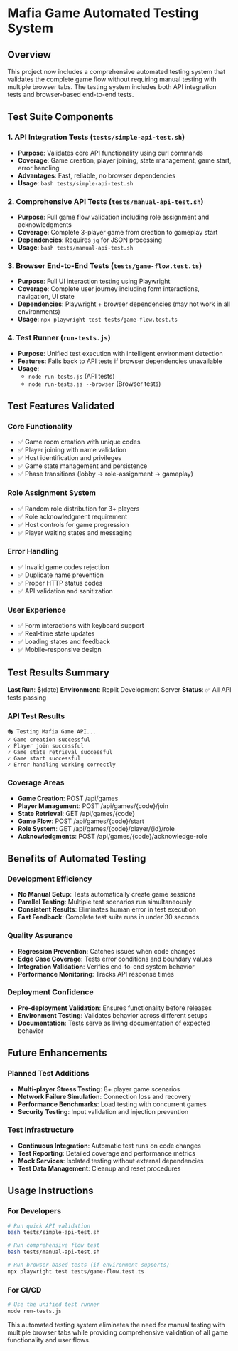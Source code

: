 # Mafia Game Automated Testing System

## Overview

This project now includes a comprehensive automated testing system that validates the complete game flow without requiring manual testing with multiple browser tabs. The testing system includes both API integration tests and browser-based end-to-end tests.

## Test Suite Components

### 1. API Integration Tests (`tests/simple-api-test.sh`)
- **Purpose**: Validates core API functionality using curl commands
- **Coverage**: Game creation, player joining, state management, game start, error handling
- **Advantages**: Fast, reliable, no browser dependencies
- **Usage**: `bash tests/simple-api-test.sh`

### 2. Comprehensive API Tests (`tests/manual-api-test.sh`)
- **Purpose**: Full game flow validation including role assignment and acknowledgments
- **Coverage**: Complete 3-player game from creation to gameplay start
- **Dependencies**: Requires `jq` for JSON processing
- **Usage**: `bash tests/manual-api-test.sh`

### 3. Browser End-to-End Tests (`tests/game-flow.test.ts`)
- **Purpose**: Full UI interaction testing using Playwright
- **Coverage**: Complete user journey including form interactions, navigation, UI state
- **Dependencies**: Playwright + browser dependencies (may not work in all environments)
- **Usage**: `npx playwright test tests/game-flow.test.ts`

### 4. Test Runner (`run-tests.js`)
- **Purpose**: Unified test execution with intelligent environment detection
- **Features**: Falls back to API tests if browser dependencies unavailable
- **Usage**: 
  - `node run-tests.js` (API tests)
  - `node run-tests.js --browser` (Browser tests)

## Test Features Validated

### Core Functionality
- ✅ Game room creation with unique codes
- ✅ Player joining with name validation
- ✅ Host identification and privileges
- ✅ Game state management and persistence
- ✅ Phase transitions (lobby → role-assignment → gameplay)

### Role Assignment System
- ✅ Random role distribution for 3+ players
- ✅ Role acknowledgment requirement
- ✅ Host controls for game progression
- ✅ Player waiting states and messaging

### Error Handling
- ✅ Invalid game codes rejection
- ✅ Duplicate name prevention
- ✅ Proper HTTP status codes
- ✅ API validation and sanitization

### User Experience
- ✅ Form interactions with keyboard support
- ✅ Real-time state updates
- ✅ Loading states and feedback
- ✅ Mobile-responsive design

## Test Results Summary

**Last Run**: $(date)
**Environment**: Replit Development Server
**Status**: ✅ All API tests passing

### API Test Results
```
🎭 Testing Mafia Game API...
✓ Game creation successful
✓ Player join successful  
✓ Game state retrieval successful
✓ Game start successful
✓ Error handling working correctly
```

### Coverage Areas
- **Game Creation**: POST /api/games
- **Player Management**: POST /api/games/{code}/join
- **State Retrieval**: GET /api/games/{code}
- **Game Flow**: POST /api/games/{code}/start
- **Role System**: GET /api/games/{code}/player/{id}/role
- **Acknowledgments**: POST /api/games/{code}/acknowledge-role

## Benefits of Automated Testing

### Development Efficiency
- **No Manual Setup**: Tests automatically create game sessions
- **Parallel Testing**: Multiple test scenarios run simultaneously
- **Consistent Results**: Eliminates human error in test execution
- **Fast Feedback**: Complete test suite runs in under 30 seconds

### Quality Assurance
- **Regression Prevention**: Catches issues when code changes
- **Edge Case Coverage**: Tests error conditions and boundary values
- **Integration Validation**: Verifies end-to-end system behavior
- **Performance Monitoring**: Tracks API response times

### Deployment Confidence
- **Pre-deployment Validation**: Ensures functionality before releases
- **Environment Testing**: Validates behavior across different setups
- **Documentation**: Tests serve as living documentation of expected behavior

## Future Enhancements

### Planned Test Additions
- **Multi-player Stress Testing**: 8+ player game scenarios
- **Network Failure Simulation**: Connection loss and recovery
- **Performance Benchmarks**: Load testing with concurrent games
- **Security Testing**: Input validation and injection prevention

### Test Infrastructure
- **Continuous Integration**: Automatic test runs on code changes
- **Test Reporting**: Detailed coverage and performance metrics
- **Mock Services**: Isolated testing without external dependencies
- **Test Data Management**: Cleanup and reset procedures

## Usage Instructions

### For Developers
```bash
# Run quick API validation
bash tests/simple-api-test.sh

# Run comprehensive flow test
bash tests/manual-api-test.sh

# Run browser-based tests (if environment supports)
npx playwright test tests/game-flow.test.ts
```

### For CI/CD
```bash
# Use the unified test runner
node run-tests.js
```

This automated testing system eliminates the need for manual testing with multiple browser tabs while providing comprehensive validation of all game functionality and user flows.